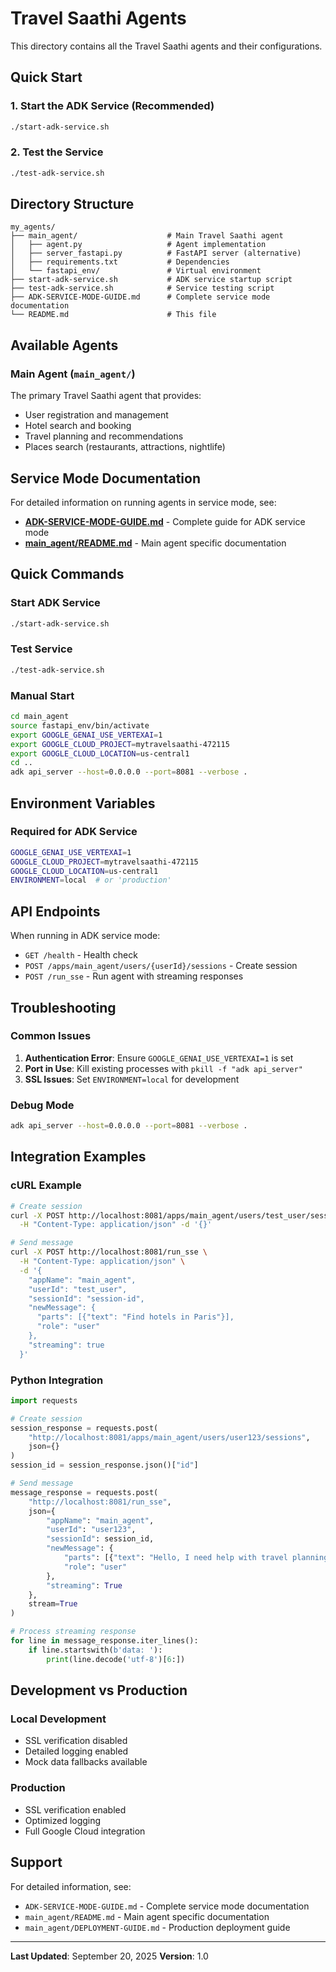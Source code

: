 # Travel Saathi Agents

This directory contains all the Travel Saathi agents and their configurations.

## Quick Start

### 1. Start the ADK Service (Recommended)
```bash
./start-adk-service.sh
```

### 2. Test the Service
```bash
./test-adk-service.sh
```

## Directory Structure

```
my_agents/
├── main_agent/                    # Main Travel Saathi agent
│   ├── agent.py                   # Agent implementation
│   ├── server_fastapi.py          # FastAPI server (alternative)
│   ├── requirements.txt           # Dependencies
│   └── fastapi_env/               # Virtual environment
├── start-adk-service.sh           # ADK service startup script
├── test-adk-service.sh            # Service testing script
├── ADK-SERVICE-MODE-GUIDE.md      # Complete service mode documentation
└── README.md                      # This file
```

## Available Agents

### Main Agent (`main_agent/`)
The primary Travel Saathi agent that provides:
- User registration and management
- Hotel search and booking
- Travel planning and recommendations
- Places search (restaurants, attractions, nightlife)

## Service Mode Documentation

For detailed information on running agents in service mode, see:
- **[ADK-SERVICE-MODE-GUIDE.md](./ADK-SERVICE-MODE-GUIDE.md)** - Complete guide for ADK service mode
- **[main_agent/README.md](./main_agent/README.md)** - Main agent specific documentation

## Quick Commands

### Start ADK Service
```bash
./start-adk-service.sh
```

### Test Service
```bash
./test-adk-service.sh
```

### Manual Start
```bash
cd main_agent
source fastapi_env/bin/activate
export GOOGLE_GENAI_USE_VERTEXAI=1
export GOOGLE_CLOUD_PROJECT=mytravelsaathi-472115
export GOOGLE_CLOUD_LOCATION=us-central1
cd ..
adk api_server --host=0.0.0.0 --port=8081 --verbose .
```

## Environment Variables

### Required for ADK Service
```bash
GOOGLE_GENAI_USE_VERTEXAI=1
GOOGLE_CLOUD_PROJECT=mytravelsaathi-472115
GOOGLE_CLOUD_LOCATION=us-central1
ENVIRONMENT=local  # or 'production'
```

## API Endpoints

When running in ADK service mode:
- `GET /health` - Health check
- `POST /apps/main_agent/users/{userId}/sessions` - Create session
- `POST /run_sse` - Run agent with streaming responses

## Troubleshooting

### Common Issues
1. **Authentication Error**: Ensure `GOOGLE_GENAI_USE_VERTEXAI=1` is set
2. **Port in Use**: Kill existing processes with `pkill -f "adk api_server"`
3. **SSL Issues**: Set `ENVIRONMENT=local` for development

### Debug Mode
```bash
adk api_server --host=0.0.0.0 --port=8081 --verbose .
```

## Integration Examples

### cURL Example
```bash
# Create session
curl -X POST http://localhost:8081/apps/main_agent/users/test_user/sessions \
  -H "Content-Type: application/json" -d '{}'

# Send message
curl -X POST http://localhost:8081/run_sse \
  -H "Content-Type: application/json" \
  -d '{
    "appName": "main_agent",
    "userId": "test_user",
    "sessionId": "session-id",
    "newMessage": {
      "parts": [{"text": "Find hotels in Paris"}],
      "role": "user"
    },
    "streaming": true
  }'
```

### Python Integration
```python
import requests

# Create session
session_response = requests.post(
    "http://localhost:8081/apps/main_agent/users/user123/sessions",
    json={}
)
session_id = session_response.json()["id"]

# Send message
message_response = requests.post(
    "http://localhost:8081/run_sse",
    json={
        "appName": "main_agent",
        "userId": "user123",
        "sessionId": session_id,
        "newMessage": {
            "parts": [{"text": "Hello, I need help with travel planning"}],
            "role": "user"
        },
        "streaming": True
    },
    stream=True
)

# Process streaming response
for line in message_response.iter_lines():
    if line.startswith(b'data: '):
        print(line.decode('utf-8')[6:])
```

## Development vs Production

### Local Development
- SSL verification disabled
- Detailed logging enabled
- Mock data fallbacks available

### Production
- SSL verification enabled
- Optimized logging
- Full Google Cloud integration

## Support

For detailed information, see:
- `ADK-SERVICE-MODE-GUIDE.md` - Complete service mode documentation
- `main_agent/README.md` - Main agent specific documentation
- `main_agent/DEPLOYMENT-GUIDE.md` - Production deployment guide

---

**Last Updated**: September 20, 2025
**Version**: 1.0
